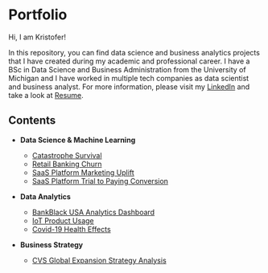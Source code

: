 # Portfolio
Hi, 
I am Kristofer!

In this repository, you can find data science and business analytics projects that I have created during my academic and professional career. I have a BSc in Data Science and Business Administration from the University of Michigan and I have worked in multiple tech companies as data scientist and business analyst. For more information, please visit my [LinkedIn](https://www.linkedin.com/in/kristofer-siimar-b87035173/) and take a look at [Resume](https://github.com/kristofersiimar/portfolio/blob/main/Resume.pdf). 

## Contents
* **Data Science & Machine Learning**
  * [Catastrophe Survival](https://github.com/kristofersiimar/portfolio/tree/main/Catastrophe%20Survival)
  * [Retail Banking Churn](https://github.com/kristofersiimar/portfolio/tree/main/Retail%20Banking%20Churn)
  * [SaaS Platform Marketing Uplift](https://github.com/kristofersiimar/portfolio/tree/main/SaaS%20Platform%20Marketing%20Uplift)
  * [SaaS Platform Trial to Paying Conversion](https://github.com/kristofersiimar/portfolio/tree/main/Saas%20Platform%20Trial%20to%20Paying%20Conversion)

* **Data Analytics**
  * [BankBlack USA Analytics Dashboard](https://github.com/kristofersiimar/portfolio/tree/main/BankBlack%20USA%20Analytics%20Dashboard)
  * [IoT Product Usage](https://github.com/kristofersiimar/portfolio/tree/main/IoT%20Company%20Product%20Usage%20Analysis)
  * [Covid-19 Health Effects](https://github.com/kristofersiimar/portfolio/tree/main/Covid-19%20Health%20Effects)

* **Business Strategy**
  *  [CVS Global Expansion Strategy Analysis](https://github.com/kristofersiimar/portfolio/tree/main/CVS%20Global%20Expansion%20Strategy)
